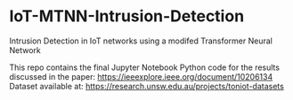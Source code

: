 # IoT-MTNN-Intrusion-Detection
Intrusion Detection in IoT networks using a modifed Transformer Neural Network

This repo contains the final Jupyter Notebook Python code for the results discussed in the paper: https://ieeexplore.ieee.org/document/10206134
Dataset available at: https://research.unsw.edu.au/projects/toniot-datasets
